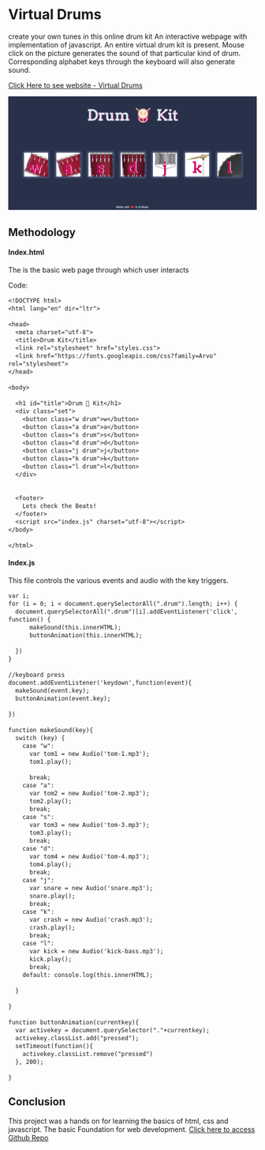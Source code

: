 # Virtual Drums 
create your own tunes in this online drum kit
An interactive webpage with implementation of javascript. An entire virtual drum kit is present. Mouse click on the picture generates the sound of that particular kind of drum. Corresponding alphabet keys through the keyboard will also generate sound.

[Click Here to see website - Virtual Drums ](https://manjari-99.github.io/drum/)

![](VD.png)

## Methodology

#### Index.html
The is the basic web page through which user interacts

Code:
```
<!DOCTYPE html>
<html lang="en" dir="ltr">

<head>
  <meta charset="utf-8">
  <title>Drum Kit</title>
  <link rel="stylesheet" href="styles.css">
  <link href="https://fonts.googleapis.com/css?family=Arvo" rel="stylesheet">
</head>

<body>

  <h1 id="title">Drum 🥁 Kit</h1>
  <div class="set">
    <button class="w drum">w</button>
    <button class="a drum">a</button>
    <button class="s drum">s</button>
    <button class="d drum">d</button>
    <button class="j drum">j</button>
    <button class="k drum">k</button>
    <button class="l drum">l</button>
  </div>


  <footer>
    Lets check the Beats!
  </footer>
  <script src="index.js" charset="utf-8"></script>
</body>

</html>
```

#### Index.js

This file controls the various events and audio with the key triggers.
```
var i;
for (i = 0; i < document.querySelectorAll(".drum").length; i++) {
  document.querySelectorAll(".drum")[i].addEventListener('click', function() {
      makeSound(this.innerHTML);
      buttonAnimation(this.innerHTML);

  })
}

//keyboard press
document.addEventListener('keydown',function(event){
  makeSound(event.key);
  buttonAnimation(event.key);

})

function makeSound(key){
  switch (key) {
    case "w":
      var tom1 = new Audio('tom-1.mp3');
      tom1.play();

      break;
    case "a":
      var tom2 = new Audio('tom-2.mp3');
      tom2.play();
      break;
    case "s":
      var tom3 = new Audio('tom-3.mp3');
      tom3.play();
      break;
    case "d":
      var tom4 = new Audio('tom-4.mp3');
      tom4.play();
      break;
    case "j":
      var snare = new Audio('snare.mp3');
      snare.play();
      break;
    case "k":
      var crash = new Audio('crash.mp3');
      crash.play();
      break;
    case "l":
      var kick = new Audio('kick-bass.mp3');
      kick.play();
      break;
    default: console.log(this.innerHTML);

  }

}

function buttonAnimation(currentkey){
  var activekey = document.querySelector("."+currentkey);
  activekey.classList.add("pressed");
  setTimeout(function(){
    activekey.classList.remove("pressed")
  }, 200);

}
```

## Conclusion 
This project was a hands on for learning the basics of html, css and javascript. The basic Foundation for web development.
[Click here to access Github Repo](https://github.com/Manjari-99/drum.git)
